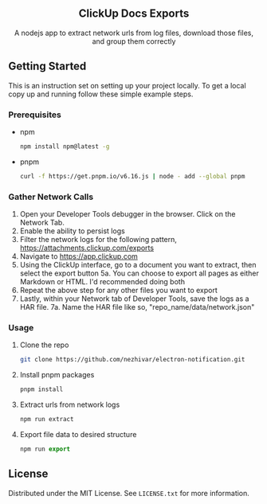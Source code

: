<br />
<div align="center">
  <h2 align="center">ClickUp Docs Exports</h2>

  <p align="center">
     A nodejs app to extract network urls from log files, download those files, and group them correctly
  </p>
</div>

<!-- GETTING STARTED -->

## Getting Started

This is an instruction set on setting up your project locally.
To get a local copy up and running follow these simple example steps.

### Prerequisites

- npm
  ```sh
  npm install npm@latest -g
  ```
- pnpm
  ```sh
  curl -f https://get.pnpm.io/v6.16.js | node - add --global pnpm
  ```

### Gather Network Calls

1. Open your Developer Tools debugger in the browser. Click on the Network Tab.
2. Enable the ability to persist logs
3. Filter the network logs for the following pattern, https://attachments.clickup.com/exports
4. Navigate to https://app.clickup.com
5. Using the ClickUp interface, go to a document you want to extract, then select the export button
   5a. You can choose to export all pages as either Markdown or HTML. I'd recommended doing both
6. Repeat the above step for any other files you want to export
7. Lastly, within your Network tab of Developer Tools, save the logs as a HAR file.
   7a. Name the HAR file like so, "repo_name/data/network.json"

### Usage

1. Clone the repo
   ```sh
   git clone https://github.com/nezhivar/electron-notification.git
   ```
2. Install pnpm packages
   ```sh
   pnpm install
   ```
3. Extract urls from network logs
   ```js
   npm run extract
   ```
4. Export file data to desired structure
   ```js
   npm run export
   ```

## License

Distributed under the MIT License. See `LICENSE.txt` for more information.
